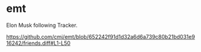 # emt
Elon Musk following Tracker.

https://github.com/cmj/emt/blob/652242f91d1d32a6d6a739c80b21bd031e916242/friends.diff#L1-L50
